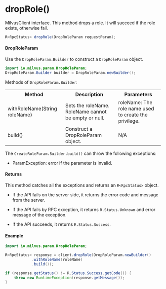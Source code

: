 # dropRole()

MilvusClient interface. This method drops a role. It will succeed if the role exists, otherwise fail.

```java
R<RpcStatus> dropRole(DropRoleParam requestParam);
```

#### DropRoleParam

Use the `DropRoleParam.Builder` to construct a `DropRoleParam` object.

```java
import io.milvus.param.DropRoleParam;
DropRoleParam.Builder builder = DropRoleParam.newBuilder();
```

Methods of `DropRoleParam.Builder`:

<table>
    <tr>
        <th>Method</th>
        <th>Description</th>
        <th>Parameters</th>
    </tr>
    <tr>
        <td>withRoleName(String roleName)</td>
        <td>Sets the roleName. RoleName cannot be empty or null.</td>
        <td>roleName: The role name used to create the privilege.</td>
    </tr>
    <tr>
        <td>build()</td>
        <td>Construct a DropRoleParam object.</td>
        <td>N/A</td>
    </tr>
</table>

The `CreateRoleParam.Builder.build()` can throw the following exceptions:

- ParamException: error if the parameter is invalid.

#### Returns

This method catches all the exceptions and returns an `R<RpcStatus>` object.

- If the API fails on the server side, it returns the error code and message from the server.

- If the API fails by RPC exception, it returns `R.Status.Unknown` and error message of the exception.

- If the API succeeds, it returns `R.Status.Success`.

#### Example

```java
import io.milvus.param.DropRoleParam;

R<RpcStatus> response = client.dropRole(DropRoleParam.newBuilder()
            .withRoleName(roleName)
            .build());

if (response.getStatus() != R.Status.Success.getCode()) {
    throw new RuntimeException(response.getMessage());
}
```
